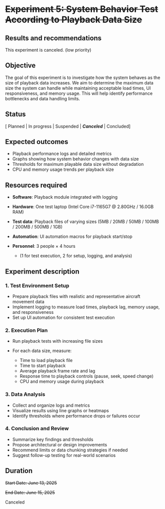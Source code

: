 
# ~~Experiment 5: System Behavior Test According to Playback Data Size~~

## Results and recommendations

This experiment is canceled. (low priority)

## Objective

The goal of this experiment is to investigate how the system behaves as the size of playback data increases.
We aim to determine the maximum data size the system can handle while maintaining acceptable load times, UI responsiveness, and memory usage.
This will help identify performance bottlenecks and data handling limits.

## Status

[ Planned | In progress | Suspended | ***Canceled*** | Concluded]

## Expected outcomes

* Playback performance logs and detailed metrics
* Graphs showing how system behavior changes with data size
* Thresholds for maximum playable data size without degradation
* CPU and memory usage trends per playback size

## Resources required

* **Software**: Playback module integrated with logging
* **Hardware**: One test laptop (Intel Core i7-1165G7 @ 2.80GHz / 16.0GB RAM)
* **Test data**: Playback files of varying sizes
  (5MB / 20MB / 50MB / 100MB / 200MB / 500MB / 1GB)
* **Automation**: UI automation macros for playback start/stop
* **Personnel**: 3 people × 4 hours

  * (1 for test execution, 2 for setup, logging, and analysis)

## Experiment description

### 1. Test Environment Setup

* Prepare playback files with realistic and representative aircraft movement data
* Implement logging to measure load times, playback lag, memory usage, and responsiveness
* Set up UI automation for consistent test execution

### 2. Execution Plan

* Run playback tests with increasing file sizes
* For each data size, measure:

  * Time to load playback file
  * Time to start playback
  * Average playback frame rate and lag
  * Response time to playback controls (pause, seek, speed change)
  * CPU and memory usage during playback

### 3. Data Analysis

* Collect and organize logs and metrics
* Visualize results using line graphs or heatmaps
* Identify thresholds where performance drops or failures occur

### 4. Conclusion and Review

* Summarize key findings and thresholds
* Propose architectural or design improvements
* Recommend limits or data chunking strategies if needed
* Suggest follow-up testing for real-world scenarios

## Duration

~~Start Date: June 13, 2025~~

~~End Date: June 15, 2025~~

Canceled
